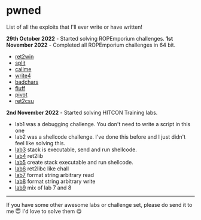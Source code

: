# pwned

List of all the exploits that I'll ever write or have written!

**29th October 2022** - Started solving ROPEmporium challenges.
**1st November 2022** - Completed all ROPEmporium challenges in 64 bit.
- [ret2win](https://github.com/brightprogrammer/pwned/blob/master/ropemporium/ret2win/exploit.py)
- [split](https://github.com/brightprogrammer/pwned/blob/master/ropemporium/split/exploit.py)
- [callme](https://github.com/brightprogrammer/pwned/blob/master/ropemporium/callme/exploit.py)
- [write4](https://github.com/brightprogrammer/pwned/blob/master/ropemporium/write4/exploit.py)
- [badchars](https://github.com/brightprogrammer/pwned/blob/master/ropemporium/badchars/exploit.py)
- [fluff](https://github.com/brightprogrammer/pwned/blob/master/ropemporium/fluff/exploit.py)
- [pivot](https://github.com/brightprogrammer/pwned/blob/master/ropemporium/pivot/exploit.py)
- [ret2csu](https://github.com/brightprogrammer/pwned/blob/master/ropemporium/ret2csu/exploit.py)

**2nd November 2022** - Started solving HITCON Training labs.
- lab1 was a debugging challenge. You don't need to write a script in this one
- lab2 was a shellcode challenge. I've done this before and I just didn't feel like solving this.
- [lab3](https://github.com/brightprogrammer/pwned/blob/master/hitcon_labs/hitcon_lab3/exploit.py) stack is executable, send and run shellcode.
- [lab4](https://github.com/brightprogrammer/pwned/blob/master/hitcon_labs/hitcon_lab4/exploit.py) ret2lib
- [lab5](https://github.com/brightprogrammer/pwned/blob/master/hitcon_labs/hitcon_lab5/exploit.py) create stack executable and run shellcode.
- [lab6](https://github.com/brightprogrammer/pwned/blob/master/hitcon_labs/hitcon_lab6/exploit.py) ret2libc like chall
- [lab7](https://github.com/brightprogrammer/pwned/blob/master/hitcon_labs/hitcon_lab7/exploit.py) format string arbitrary read
- [lab8](https://github.com/brightprogrammer/pwned/blob/master/hitcon_labs/hitcon_lab8/exploit.py) format string arbitrary write
- [lab9](https://github.com/brightprogrammer/pwned/blob/master/hitcon_labs/hitcon_lab9/exploit.py) mix of lab 7 and 8

---

If you have some other awesome labs or challenge set, please do send it to me 😇 I'd love to solve them 😋 
